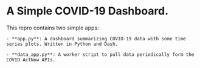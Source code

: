 # A Simple COVID-19 Dashboard.

This repro contains two simple apps:

	- **app.py**: A dashboard summarizing COVID-19 data with some time series plots. Written in Python and Dash.

	- **data_app.py**: A worker script to pull data periodically form the COVID ActNow APIs.
